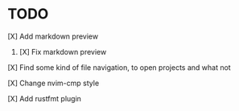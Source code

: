 # TODO

[X] Add markdown preview
1. [X] Fix markdown preview

[X] Find some kind of file navigation, to open projects and what not

[X] Change nvim-cmp style

[X] Add rustfmt plugin



